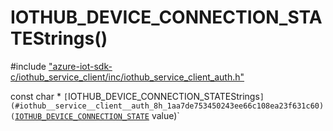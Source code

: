 # IOTHUB_DEVICE_CONNECTION_STATEStrings()

\#include ["azure-iot-sdk-c/iothub_service_client/inc/iothub_service_client_auth.h"](../iot-c-ref-iothub-service-client-auth-h.md)  

const char * `[`IOTHUB_DEVICE_CONNECTION_STATEStrings`](#iothub__service__client__auth_8h_1aa7de753450243ee66c108ea23f631c60)(`[`IOTHUB_DEVICE_CONNECTION_STATE`](#iothub__service__client__auth_8h_1ab3a1b1002cb03e5bfca8a0e83ea0e905) value)`

